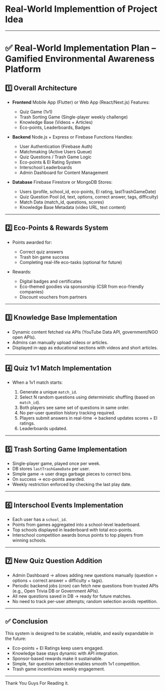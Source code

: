 # Real-World Implementtion of Project Idea
---

# ✅ Real-World Implementation Plan – Gamified Environmental Awareness Platform

## 1️⃣ Overall Architecture

* **Frontend**
  Mobile App (Flutter) or Web App (React/Next.js)
  Features:

  * Quiz Game (1v1)
  * Trash Sorting Game (Single-player weekly challenge)
  * Knowledge Base (Videos + Articles)
  * Eco-points, Leaderboards, Badges

* **Backend**
  Node.js + Express or Firebase Functions
  Handles:

  * User Authentication (Firebase Auth)
  * Matchmaking (Active Users Queue)
  * Quiz Questions / Trash Game Logic
  * Eco-points & EI Rating System
  * Interschool Leaderboards
  * Admin Dashboard for Content Management

* **Database**
  Firebase Firestore or MongoDB
  Stores:

  * Users (profile, school\_id, eco-points, EI rating, lastTrashGameDate)
  * Quiz Question Pool (id, text, options, correct answer, tags, difficulty)
  * Match Data (match\_id, questions, scores)
  * Knowledge Base Metadata (video URL, text content)

---

## 2️⃣ Eco-Points & Rewards System

* Points awarded for:

  * Correct quiz answers
  * Trash bin game success
  * Completing real-life eco-tasks (optional for future)
* Rewards:

  * Digital badges and certificates
  * Eco-themed goodies via sponsorship (CSR from eco-friendly companies)
  * Discount vouchers from partners

---

## 3️⃣ Knowledge Base Implementation

* Dynamic content fetched via APIs (YouTube Data API, government/NGO open APIs).
* Admins can manually upload videos or articles.
* Displayed in-app as educational sections with videos and short articles.

---

## 4️⃣ Quiz 1v1 Match Implementation

* When a 1v1 match starts:

  1. Generate a unique `match_id`.
  2. Select N random questions using deterministic shuffling (based on `match_id`).
  3. Both players see same set of questions in same order.
  4. No per-user question history tracking required.
  5. Players submit answers in real-time → backend updates scores + EI ratings.
  6. Leaderboards updated.

---

## 5️⃣ Trash Sorting Game Implementation

* Single-player game, played once per week.
* DB stores `lastTrashGameDate` per user.
* Simple game → user drags garbage pieces to correct bins.
* On success → eco-points awarded.
* Weekly restriction enforced by checking the last play date.

---

## 6️⃣ Interschool Events Implementation

* Each user has a `school_id`.
* Points from games aggregated into a school-level leaderboard.
* Top schools displayed in leaderboard with total eco-points.
* Interschool competition awards bonus points to top players from winning schools.

---

## 7️⃣ New Quiz Question Addition

* Admin Dashboard → allows adding new questions manually (question + options + correct answer + difficulty + tags).
* Periodic backend jobs (cron) can fetch new questions from trusted APIs (e.g., Open Trivia DB or Government APIs).
* All new questions saved in DB → ready for future matches.
* No need to track per-user attempts; random selection avoids repetition.

---

## ✅ Conclusion

This system is designed to be scalable, reliable, and easily expandable in the future:

* Eco-points + EI Ratings keep users engaged.
* Knowledge base stays dynamic with API integration.
* Sponsor-based rewards make it sustainable.
* Simple, fair question selection enables smooth 1v1 competition.
* Trash game incentivizes weekly engagement.

---
Thank You Guys For Reading it.
